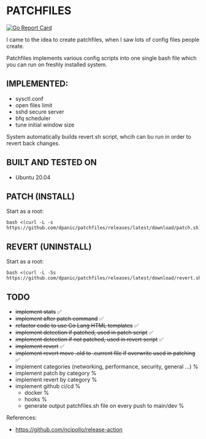 # PATCHFILES
[![Go Report Card](https://goreportcard.com/badge/github.com/dpanic/patchfiles)](https://goreportcard.com/report/github.com/dpanic/patchfiles)

I came to the idea to create patchfiles, when I saw lots of config files people create.
 
Patchfiles implements various config scripts into one single bash file which you can run on freshly installed system.

## IMPLEMENTED:
* sysctl.conf
* open files limit
* sshd secure server
* bfq scheduler
* tune initial window size

System automatically builds revert.sh script, whcih can bu run in order to revert back changes.

## BUILT AND TESTED ON
* Ubuntu 20.04

## PATCH (INSTALL)
Start as a root:
```
bash <(curl -L -s https://github.com/dpanic/patchfiles/releases/latest/download/patch.sh)
```

## REVERT (UNINSTALL)
Start as a root:
```
bash <(curl -L -Ss https://github.com/dpanic/patchfiles/releases/latest/download/revert.sh)
```



## TODO
* ~~implement stats~~ ✅
* ~~implement after patch command~~ ✅
* ~~refactor code to use Go Lang HTML templates~~ ✅
* ~~implement detection if patched, used in patch script~~ ✅ 
* ~~implement detection if not patched, used in revert script~~ ✅ 
* ~~implement revert~~ ✅ 
* ~~implement revert move .old to .current file if overwrite used in patching~~ ✅ 
* implement categories (networking, performance, security, general ...) % 
* implement patch by category % 
* implement revert by category % 
* implement github ci/cd % 
    * docker % 
    * hooks % 
    * generate output patchfiles.sh file on every push to main/dev % 

References:
* https://github.com/ncipollo/release-action
